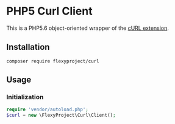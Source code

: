 # PHP5 Curl Client
This is a PHP5.6 object-oriented wrapper of the [cURL extension](http://php.net/curl).

## Installation
```shell
composer require flexyproject/curl
```

## Usage
### Initialization
```php
require 'vendor/autoload.php';
$curl = new \FlexyProject\Curl\Client();
```
